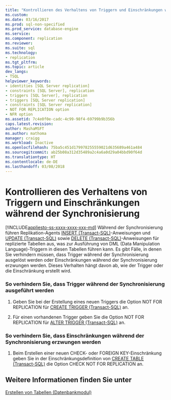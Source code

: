 ```yaml
---
title: "Kontrollieren des Verhaltens von Triggern und Einschränkungen während der Synchronisierung | Microsoft-Dokumentation"
ms.custom: 
ms.date: 03/16/2017
ms.prod: sql-non-specified
ms.prod_service: database-engine
ms.service: 
ms.component: replication
ms.reviewer: 
ms.suite: sql
ms.technology:
- replication
ms.tgt_pltfrm: 
ms.topic: article
dev_langs:
- TSQL
helpviewer_keywords:
- identities [SQL Server replication]
- constraints [SQL Server], replication
- triggers [SQL Server], replication
- triggers [SQL Server replication]
- constraints [SQL Server replication]
- NOT FOR REPLICATION option
- NFR option
ms.assetid: 7c4e0f0e-cadc-4c99-98f4-69799b9b356b
caps.latest.revision: 
author: MashaMSFT
ms.author: mathoma
manager: craigg
ms.workload: Inactive
ms.openlocfilehash: 75ba5c451d179978255559021d635689a461a484
ms.sourcegitcommit: ab25b08a312d35489a2c4a6a0d29a04bbd90f64d
ms.translationtype: HT
ms.contentlocale: de-DE
ms.lasthandoff: 03/08/2018
---
```

# <a name="control-behavior-of-triggers-and-constraints-in-synchronization"></a>Kontrollieren des Verhaltens von Triggern und Einschränkungen während der Synchronisierung
[!INCLUDE[appliesto-ss-xxxx-xxxx-xxx-md](../../includes/appliesto-ss-xxxx-xxxx-xxx-md.md)]
  Während der Synchronisierung führen Replikation-Agents [INSERT &#40;Transact-SQL&#41;](../../t-sql/statements/insert-transact-sql.md)-Anweisungen und [UPDATE &#40;Transact-SQL&#41;](../../t-sql/queries/update-transact-sql.md) sowie [DELETE &#40;Transact-SQL&#41;](../../t-sql/statements/delete-transact-sql.md)-Anweisungen für replizierte Tabellen aus, was zur Ausführung von DML (Data Manipulation Language)-Triggern in diesen Tabellen führen kann. Es gibt Fälle, in denen Sie verhindern müssen, dass Trigger während der Synchronisierung ausgelöst werden oder Einschränkungen während der Synchronisierung erzwungen werden. Dieses Verhalten hängt davon ab, wie der Trigger oder die Einschränkung erstellt wird.  
  
### <a name="to-prevent-triggers-from-executing-during-synchronization"></a>So verhindern Sie, dass Trigger während der Synchronisierung ausgeführt werden  
  
1.  Geben Sie bei der Erstellung eines neuen Triggers die Option NOT FOR REPLICATION für [CREATE TRIGGER &#40;Transact-SQL&#41;](../../t-sql/statements/create-trigger-transact-sql.md) an.  
  
2.  Für einen vorhandenen Trigger geben Sie die Option NOT FOR REPLICATION für [ALTER TRIGGER &#40;Transact-SQL&#41;](../../t-sql/statements/alter-trigger-transact-sql.md) an.  
  
### <a name="to-prevent-constraints-from-being-enforced-during-synchronization"></a>So verhindern Sie, dass Einschränkungen während der Synchronisierung erzwungen werden  
  
1.  Beim Erstellen einer neuen CHECK- oder FOREIGN KEY-Einschränkung geben Sie in der Einschränkungsdefinition von [CREATE TABLE &#40;Transact-SQL&#41;](../../t-sql/statements/create-table-transact-sql.md) die Option CHECK NOT FOR REPLICATION an.  
  
## <a name="see-also"></a>Weitere Informationen finden Sie unter  
 [Erstellen von Tabellen &#40;Datenbankmodul&#41;](../../relational-databases/tables/create-tables-database-engine.md)  
  
  
